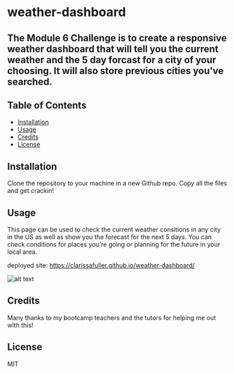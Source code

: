 # weather-dashboard

## The Module 6 Challenge is to create a responsive weather dashboard that will tell you the current weather and the 5 day forcast for a city of your choosing. It will also store previous cities you've searched.


## Table of Contents

- [Installation](#installation)
- [Usage](#usage)
- [Credits](#credits)
- [License](#license)

## Installation

Clone the repository to your machine in a new Github repo. Copy all the files and get crackin!

## Usage

This page can be used to check the current weather consitions in any city in the US as well as show you the forecast for the next 5 days. You can check conditions for places you're going or planning for the future in your local area.

deployed site: https://clarissafuller.github.io/weather-dashboard/

![alt text](assets/03-javascript-homework-demo.png)

  
## Credits

Many thanks to my bootcamp teachers and the tutors for helping me out with this!

## License

MIT
